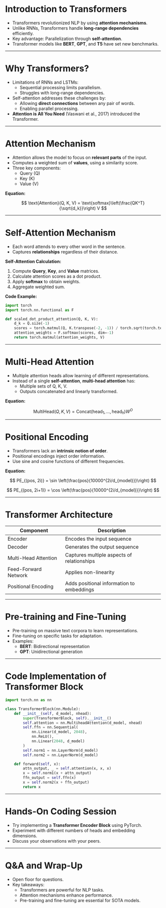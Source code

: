 # Introduction to Transformers

- Transformers revolutionized NLP by using **attention mechanisms**.
- Unlike RNNs, Transformers handle **long-range dependencies** efficiently.
- Key advantage: Parallelization through **self-attention**.
- Transformer models like **BERT**, **GPT**, and **T5** have set new benchmarks.

---

# Why Transformers?

- Limitations of RNNs and LSTMs:
  - Sequential processing limits parallelism.
  - Struggles with long-range dependencies.
- Self-attention addresses these challenges by:
  - Allowing **direct connections** between any pair of words.
  - Enabling parallel processing.
- **Attention is All You Need** (Vaswani et al., 2017) introduced the Transformer.

---

# Attention Mechanism

- Attention allows the model to focus on **relevant parts** of the input.
- Computes a weighted sum of **values**, using a similarity score.
- Three key components:
  - Query (Q)
  - Key (K)
  - Value (V)

**Equation:**

$$
\text{Attention}(Q, K, V) = \text{softmax}\left(\frac{QK^T}{\sqrt{d_k}}\right) V
$$

---

# Self-Attention Mechanism

- Each word attends to every other word in the sentence.
- Captures **relationships** regardless of their distance.

**Self-Attention Calculation:**

1. Compute **Query**, **Key**, and **Value** matrices.
2. Calculate attention scores as a dot product.
3. Apply **softmax** to obtain weights.
4. Aggregate weighted sum.

**Code Example:**

```python
import torch
import torch.nn.functional as F

def scaled_dot_product_attention(Q, K, V):
    d_k = Q.size(-1)
    scores = torch.matmul(Q, K.transpose(-2, -1)) / torch.sqrt(torch.tensor(d_k, dtype=torch.float32))
    attention_weights = F.softmax(scores, dim=-1)
    return torch.matmul(attention_weights, V)
```

---

# Multi-Head Attention

- Multiple attention heads allow learning of different representations.
- Instead of a single **self-attention**, **multi-head attention** has:
  - Multiple sets of Q, K, V.
  - Outputs concatenated and linearly transformed.

**Equation:**

$$
\text{MultiHead}(Q, K, V) = \text{Concat}(\text{head}_1, ..., \text{head}_h)W^O
$$

---

# Positional Encoding

- Transformers lack an **intrinsic notion of order**.
- Positional encodings inject order information.
- Use sine and cosine functions of different frequencies.

**Equation:**

$$
PE_{(pos, 2i)} = \sin \left(\frac{pos}{10000^{2i/d_{model}}}\right)
$$

$$
PE_{(pos, 2i+1)} = \cos \left(\frac{pos}{10000^{2i/d_{model}}}\right)
$$

---

# Transformer Architecture

| Component          | Description                                      |
| ----------------- | ------------------------------------------------ |
| Encoder            | Encodes the input sequence                      |
| Decoder            | Generates the output sequence                   |
| Multi-Head Attention | Captures multiple aspects of relationships     |
| Feed-Forward Network | Applies non-linearity                          |
| Positional Encoding | Adds positional information to embeddings       |

---

# Pre-training and Fine-Tuning

- Pre-training on massive text corpora to learn representations.
- Fine-tuning on specific tasks for adaptation.
- Examples:
  - **BERT**: Bidirectional representation
  - **GPT**: Unidirectional generation

---

# Code Implementation of Transformer Block

```python
import torch.nn as nn

class TransformerBlock(nn.Module):
    def __init__(self, d_model, nhead):
        super(TransformerBlock, self).__init__()
        self.attention = nn.MultiheadAttention(d_model, nhead)
        self.ffn = nn.Sequential(
            nn.Linear(d_model, 2048),
            nn.ReLU(),
            nn.Linear(2048, d_model)
        )
        self.norm1 = nn.LayerNorm(d_model)
        self.norm2 = nn.LayerNorm(d_model)

    def forward(self, x):
        attn_output, _ = self.attention(x, x, x)
        x = self.norm1(x + attn_output)
        ffn_output = self.ffn(x)
        x = self.norm2(x + ffn_output)
        return x
```

---

# Hands-On Coding Session

- Try implementing a **Transformer Encoder Block** using PyTorch.
- Experiment with different numbers of heads and embedding dimensions.
- Discuss your observations with your peers.

---

# Q&A and Wrap-Up

- Open floor for questions.
- Key takeaways:
  - Transformers are powerful for NLP tasks.
  - Attention mechanisms enhance performance.
  - Pre-training and fine-tuning are essential for SOTA models.
